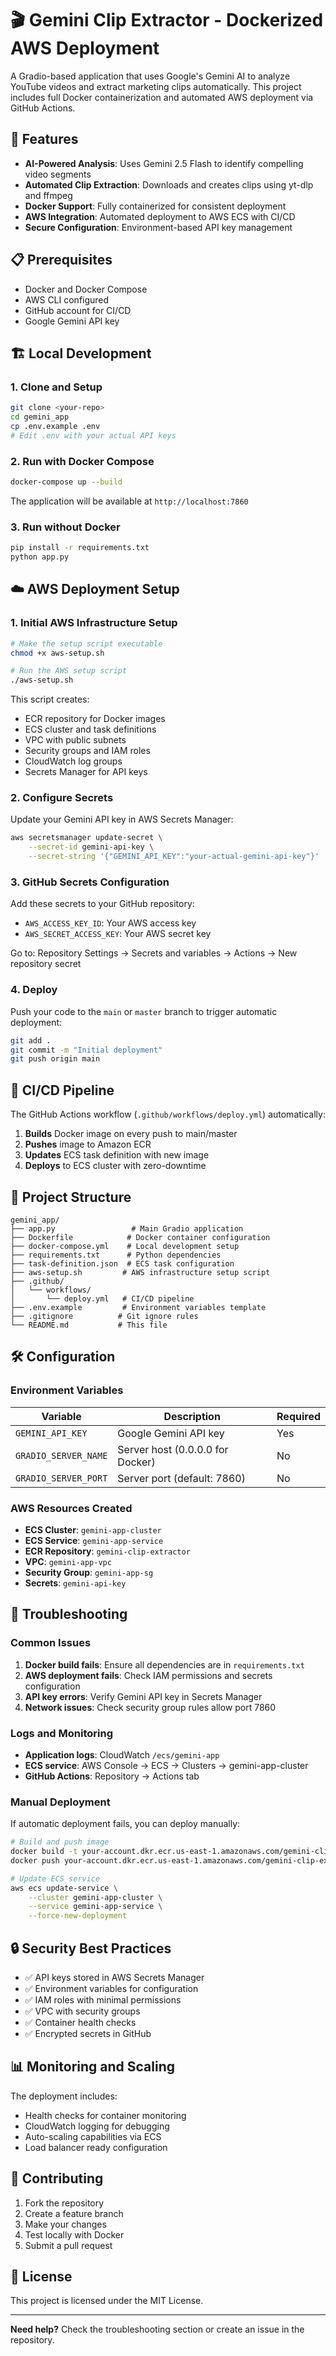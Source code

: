 # 🎬 Gemini Clip Extractor - Dockerized AWS Deployment

A Gradio-based application that uses Google's Gemini AI to analyze YouTube videos and extract marketing clips automatically. This project includes full Docker containerization and automated AWS deployment via GitHub Actions.

## 🚀 Features

- **AI-Powered Analysis**: Uses Gemini 2.5 Flash to identify compelling video segments
- **Automated Clip Extraction**: Downloads and creates clips using yt-dlp and ffmpeg
- **Docker Support**: Fully containerized for consistent deployment
- **AWS Integration**: Automated deployment to AWS ECS with CI/CD
- **Secure Configuration**: Environment-based API key management

## 📋 Prerequisites

- Docker and Docker Compose
- AWS CLI configured
- GitHub account for CI/CD
- Google Gemini API key

## 🏗️ Local Development

### 1. Clone and Setup
```bash
git clone <your-repo>
cd gemini_app
cp .env.example .env
# Edit .env with your actual API keys
```

### 2. Run with Docker Compose
```bash
docker-compose up --build
```

The application will be available at `http://localhost:7860`

### 3. Run without Docker
```bash
pip install -r requirements.txt
python app.py
```

## ☁️ AWS Deployment Setup

### 1. Initial AWS Infrastructure Setup
```bash
# Make the setup script executable
chmod +x aws-setup.sh

# Run the AWS setup script
./aws-setup.sh
```

This script creates:
- ECR repository for Docker images
- ECS cluster and task definitions
- VPC with public subnets
- Security groups and IAM roles
- CloudWatch log groups
- Secrets Manager for API keys

### 2. Configure Secrets

Update your Gemini API key in AWS Secrets Manager:
```bash
aws secretsmanager update-secret \
    --secret-id gemini-api-key \
    --secret-string '{"GEMINI_API_KEY":"your-actual-gemini-api-key"}'
```

### 3. GitHub Secrets Configuration

Add these secrets to your GitHub repository:
- `AWS_ACCESS_KEY_ID`: Your AWS access key
- `AWS_SECRET_ACCESS_KEY`: Your AWS secret key

Go to: Repository Settings → Secrets and variables → Actions → New repository secret

### 4. Deploy

Push your code to the `main` or `master` branch to trigger automatic deployment:
```bash
git add .
git commit -m "Initial deployment"
git push origin main
```

## 🔄 CI/CD Pipeline

The GitHub Actions workflow (`.github/workflows/deploy.yml`) automatically:

1. **Builds** Docker image on every push to main/master
2. **Pushes** image to Amazon ECR
3. **Updates** ECS task definition with new image
4. **Deploys** to ECS cluster with zero-downtime

## 📁 Project Structure

```
gemini_app/
├── app.py                 # Main Gradio application
├── Dockerfile            # Docker container configuration
├── docker-compose.yml    # Local development setup
├── requirements.txt      # Python dependencies
├── task-definition.json  # ECS task configuration
├── aws-setup.sh         # AWS infrastructure setup script
├── .github/
│   └── workflows/
│       └── deploy.yml   # CI/CD pipeline
├── .env.example         # Environment variables template
├── .gitignore          # Git ignore rules
└── README.md           # This file
```

## 🛠️ Configuration

### Environment Variables

| Variable | Description | Required |
|----------|-------------|----------|
| `GEMINI_API_KEY` | Google Gemini API key | Yes |
| `GRADIO_SERVER_NAME` | Server host (0.0.0.0 for Docker) | No |
| `GRADIO_SERVER_PORT` | Server port (default: 7860) | No |

### AWS Resources Created

- **ECS Cluster**: `gemini-app-cluster`
- **ECS Service**: `gemini-app-service`
- **ECR Repository**: `gemini-clip-extractor`
- **VPC**: `gemini-app-vpc`
- **Security Group**: `gemini-app-sg`
- **Secrets**: `gemini-api-key`

## 🔧 Troubleshooting

### Common Issues

1. **Docker build fails**: Ensure all dependencies are in `requirements.txt`
2. **AWS deployment fails**: Check IAM permissions and secrets configuration
3. **API key errors**: Verify Gemini API key in Secrets Manager
4. **Network issues**: Check security group rules allow port 7860

### Logs and Monitoring

- **Application logs**: CloudWatch `/ecs/gemini-app`
- **ECS service**: AWS Console → ECS → Clusters → gemini-app-cluster
- **GitHub Actions**: Repository → Actions tab

### Manual Deployment

If automatic deployment fails, you can deploy manually:
```bash
# Build and push image
docker build -t your-account.dkr.ecr.us-east-1.amazonaws.com/gemini-clip-extractor:latest .
docker push your-account.dkr.ecr.us-east-1.amazonaws.com/gemini-clip-extractor:latest

# Update ECS service
aws ecs update-service \
    --cluster gemini-app-cluster \
    --service gemini-app-service \
    --force-new-deployment
```

## 🔒 Security Best Practices

- ✅ API keys stored in AWS Secrets Manager
- ✅ Environment variables for configuration
- ✅ IAM roles with minimal permissions
- ✅ VPC with security groups
- ✅ Container health checks
- ✅ Encrypted secrets in GitHub

## 📊 Monitoring and Scaling

The deployment includes:
- Health checks for container monitoring
- CloudWatch logging for debugging
- Auto-scaling capabilities via ECS
- Load balancer ready configuration

## 🤝 Contributing

1. Fork the repository
2. Create a feature branch
3. Make your changes
4. Test locally with Docker
5. Submit a pull request

## 📄 License

This project is licensed under the MIT License.

---

**Need help?** Check the troubleshooting section or create an issue in the repository.
